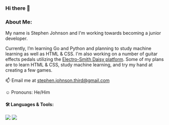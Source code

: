 ### Hi there 👋

<!--
**stephen-three/stephen-three** is a ✨ _special_ ✨ repository because its `README.md` (this file) appears on your GitHub profile.
-->

### About Me:
My name is Stephen Johnson and I'm working towards becoming a junior developer.

Currently, I’m learning Go and Python and planning to study machine learning as well as HTML & CSS. I'm also working on a number of guitar effects pedals utilizing the [Electro-Smith Daisy platform](https://www.electro-smith.com/daisy/daisy). Some of my plans are to learn HTML & CSS, study machine learning, and try my hand at creating a few games.

📫 Email me at stephen.johnson.third@gmail.com

:relaxed: Pronouns: He/Him 

#### :hammer_and_wrench: Languages & Tools:
![](https://img.shields.io/badge/Editor-VSCode-svg?style=flat&logo=VisualStudioCode&logoColor=white&color=0ee85e)
![](https://img.shields.io/badge/Code-C++-svg?style=flat&logo=c%2B%2B&logoColor=white&color=0ee85e)


